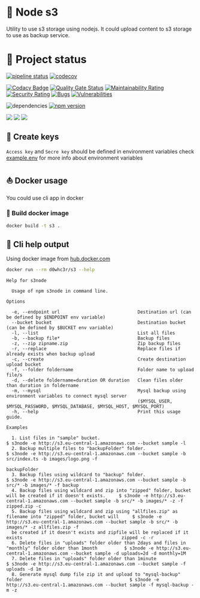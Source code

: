 
# :floppy_disk: Node s3

Utility to use s3 storage using nodejs. It could upload content to s3 storage to use as backup service.

# :eyes: Project status

[![pipeline status](https://gitlab.com/d0whc3r/node-s3/badges/master/pipeline.svg)](https://github.com/d0whc3r/node-s3)
[![codecov](https://codecov.io/gh/d0whc3r/node-s3/branch/master/graph/badge.svg)](https://codecov.io/gh/d0whc3r/node-s3)

[![Codacy Badge](https://api.codacy.com/project/badge/Grade/2612116bab5f493cada70bffc3cb6492)](https://www.codacy.com/app/d0whc3r/node-s3?utm_source=github.com&amp;utm_medium=referral&amp;utm_content=d0whc3r/node-s3&amp;utm_campaign=Badge_Grade)
[![Quality Gate Status](https://sonarcloud.io/api/project_badges/measure?project=d0whc3r_node-s3&metric=alert_status)](https://sonarcloud.io/dashboard?id=d0whc3r_node-s3)
[![Maintainability Rating](https://sonarcloud.io/api/project_badges/measure?project=d0whc3r_node-s3&metric=sqale_rating)](https://sonarcloud.io/dashboard?id=d0whc3r_node-s3)
[![Security Rating](https://sonarcloud.io/api/project_badges/measure?project=d0whc3r_node-s3&metric=security_rating)](https://sonarcloud.io/dashboard?id=d0whc3r_node-s3)
[![Bugs](https://sonarcloud.io/api/project_badges/measure?project=d0whc3r_node-s3&metric=bugs)](https://sonarcloud.io/dashboard?id=d0whc3r_node-s3)
[![Vulnerabilities](https://sonarcloud.io/api/project_badges/measure?project=d0whc3r_node-s3&metric=vulnerabilities)](https://sonarcloud.io/dashboard?id=d0whc3r_node-s3)

![dependencies](https://img.shields.io/david/d0whc3r/node-s3.svg)
[![npm version](https://img.shields.io/npm/v/@d0whc3r%2Fnode-s3.svg)](https://www.npmjs.com/package/@d0whc3r/node-s3)

[![](https://img.shields.io/docker/cloud/build/d0whc3r/s3.svg)](https://hub.docker.com/r/d0whc3r/s3)
[![](https://images.microbadger.com/badges/version/d0whc3r/s3.svg)](https://hub.docker.com/r/d0whc3r/s3)
[![](https://images.microbadger.com/badges/image/d0whc3r/s3.svg)](https://hub.docker.com/r/d0whc3r/s3)

## :key: Create keys

`Access key` and `Secre key` should be defined in environment variables check [example.env](./example.env) for more info about environment variables

## :boat: Docker usage

You could use cli app in docker

### :rowboat: Build docker image

```bash
docker build -t s3 .
```

## :checkered_flag: Cli help output

Using docker image from [hub.docker.com](https://hub.docker.com/r/d0whc3r/s3)

```bash
docker run --rm d0whc3r/s3 --help
```

```
Help for s3node

  Usage of npm s3node in command line. 

Options

  -e, --endpoint url                             Destination url (can be defined by $ENDPOINT env variable)                    
  --bucket bucket                                Destination bucket (can be defined by $BUCKET env variable)                   
  -l, --list                                     List all files                                                                
  -b, --backup file*                             Backup files                                                                  
  -z, --zip zipname.zip                          Zip backup files                                                              
  -r, --replace                                  Replace files if already exists when backup upload                            
  -c, --create                                   Create destination upload bucket                                              
  -f, --folder foldername                        Folder name to upload file/s                                                  
  -d, --delete foldername=duration OR duration   Clean files older than duration in foldername                                 
  -m, --mysql                                    Mysql backup using environment variables to connect mysql server              
                                                 ($MYSQL_USER, $MYSQL_PASSWORD, $MYSQL_DATABASE, $MYSQL_HOST, $MYSQL_PORT)     
  -h, --help                                     Print this usage guide.                                                       

Examples

  1. List files in "sample" bucket.                                                                             $ s3node -e http://s3.eu-central-1.amazonaws.com --bucket sample -l                                         
  2. Backup multiple files to "backupFolder" folder.                                                            $ s3node -e http://s3.eu-central-1.amazonaws.com --bucket sample -b src/index.ts -b images/logo.png -f      
                                                                                                                backupFolder                                                                                                
  3. Backup files using wildcard to "backup" folder.                                                            $ s3node -e http://s3.eu-central-1.amazonaws.com --bucket sample -b src/* -b images/* -f backup             
  4. Backup files using wildcard and zip into "zipped" folder, bucket will be created if it doesn't exists.     $ s3node -e http://s3.eu-central-1.amazonaws.com --bucket sample -b src/* -b images/* -z -f zipped.zip -c   
  5. Backup files using wildcard and zip using "allfiles.zip" as filename into "zipped" folder, bucket will     $ s3node -e http://s3.eu-central-1.amazonaws.com --bucket sample -b src/* -b images/* -z allfiles.zip -f    
  be created if it doesn't exists and zipfile will be replaced if it exists                                     zipped -c -r                                                                                                
  6. Delete files in "uploads" folder older than 2days and files in "monthly" folder older than 1month          $ s3node -e http://s3.eu-central-1.amazonaws.com --bucket sample -d uploads=2d -d monthly=1M                
  7. Delete files in "uploads" folder older than 1minute                                                        $ s3node -e http://s3.eu-central-1.amazonaws.com --bucket sample -f uploads -d 1m                           
  8. Generate mysql dump file zip it and upload to "mysql-backup" folder                                        $ s3node -e http://s3.eu-central-1.amazonaws.com --bucket sample -f mysql-backup -m -z                      
```
